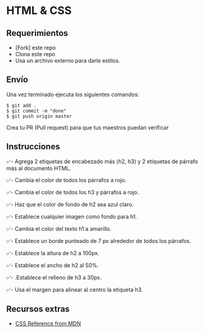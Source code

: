 #  HTML & CSS

## Requerimientos

- [Fork] este repo
- Clona este repo
- Usa un archivo externo para darle estilos.

## Envío

Una vez terminado ejecuta los siguientes comandos:

```
$ git add .
$ git commit -m "done"
$ git push origin master
```

Crea tu PR (Pull request) para que tus maestros 
puedan verificar

## Instrucciones

✅- Agrega 2 etiquetas de encabezado más (h2, h3) y 2 etiquetas de párrafo más al documento HTML.

✅- Cambia el color de todos los párrafos a rojo.

✅- Cambia el color de todos los h3 y párrafos a rojo.

✅- Haz que el color de fondo de h2 sea azul claro. 

✅- Establece cualquier imagen como fondo para h1.

✅- Cambia el color del texto h1 a amarillo.

✅- Establece un borde punteado de 7 px alrededor de todos los párrafos. 

✅- Establece la altura de h2 a 100px.

✅- Establece el ancho de h2 al 50%. 

✅- .Establece el relleno de h3 a 30px. 

✅- Usa el margen para alinear al centro la etiqueta h3.

## Recursos extras

- [CSS Reference from MDN](https://developer.mozilla.org/en-US/docs/Web/CSS)